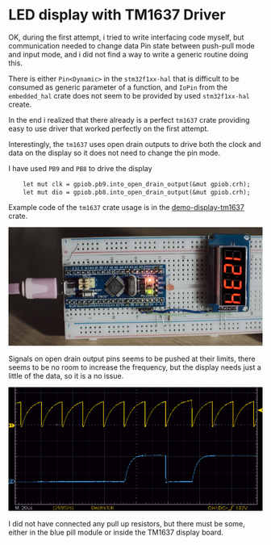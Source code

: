 # LED display with TM1637 Driver

OK, during the first attempt, i tried to write interfacing code myself,
but communication needed to change data Pin state between push-pull mode
and input mode, and i did not find a way to write a generic routine
doing this.

There is either `Pin<Dynamic>` in the `stm32f1xx-hal` that is difficult
to be consumed as generic parameter of a function, and `IoPin` from
the `embedded_hal` crate does not seem to be provided by used
`stm32f1xx-hal` create.

In the end i realized that there already is a perfect `tm1637` crate
providing easy to use driver that worked perfectly on the first attempt.

Interestingly, the `tm1637` uses open drain outputs to drive both the
clock and data on the display so it does not need to change the pin mode.

I have used `PB9` and `PB8` to drive the display

```
    let mut clk = gpiob.pb9.into_open_drain_output(&mut gpiob.crh);
    let mut dio = gpiob.pb8.into_open_drain_output(&mut gpiob.crh);
```

Example code of the `tm1637` crate usage is in the
[demo-display-tm1637](../demo-display-tm1637/src/main.rs) crate.

![LED Display connected](https://raw.githubusercontent.com/viktorchvatal/blue-pill-rust-assets/master/display-tm1637/connected-display.jpg)


Signals on open drain output pins seems to be pushed at their limits,
there seems to be no room to increase the frequency, but the display needs
just a little of the data, so it is a no issue.

![LED Display connected](https://raw.githubusercontent.com/viktorchvatal/blue-pill-rust-assets/master/display-tm1637/clock_and_data.png)

I did not have connected any pull up resistors, but there must be some,
either in the blue pill module or inside the TM1637 display board.

